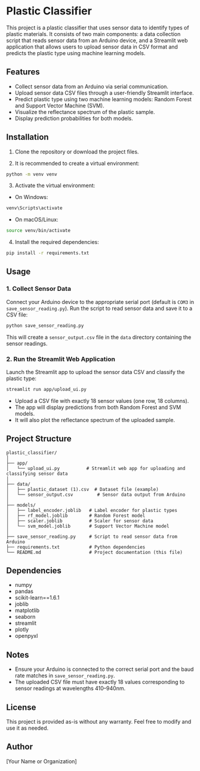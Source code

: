 # Plastic Classifier

This project is a plastic classifier that uses sensor data to identify types of plastic materials. It consists of two main components: a data collection script that reads sensor data from an Arduino device, and a Streamlit web application that allows users to upload sensor data in CSV format and predicts the plastic type using machine learning models.

## Features

- Collect sensor data from an Arduino via serial communication.
- Upload sensor data CSV files through a user-friendly Streamlit interface.
- Predict plastic type using two machine learning models: Random Forest and Support Vector Machine (SVM).
- Visualize the reflectance spectrum of the plastic sample.
- Display prediction probabilities for both models.

## Installation

1. Clone the repository or download the project files.

2. It is recommended to create a virtual environment:

```bash
python -m venv venv
```

3. Activate the virtual environment:

- On Windows:

```bash
venv\Scripts\activate
```

- On macOS/Linux:

```bash
source venv/bin/activate
```

4. Install the required dependencies:

```bash
pip install -r requirements.txt
```

## Usage

### 1. Collect Sensor Data

Connect your Arduino device to the appropriate serial port (default is `COM3` in `save_sensor_reading.py`). Run the script to read sensor data and save it to a CSV file:

```bash
python save_sensor_reading.py
```

This will create a `sensor_output.csv` file in the `data` directory containing the sensor readings.

### 2. Run the Streamlit Web Application

Launch the Streamlit app to upload the sensor data CSV and classify the plastic type:

```bash
streamlit run app/upload_ui.py
```

- Upload a CSV file with exactly 18 sensor values (one row, 18 columns).
- The app will display predictions from both Random Forest and SVM models.
- It will also plot the reflectance spectrum of the uploaded sample.

## Project Structure

```
plastic_classifier/
│
├── app/
│   └── upload_ui.py          # Streamlit web app for uploading and classifying sensor data
│
├── data/
│   ├── plastic_dataset (1).csv  # Dataset file (example)
│   └── sensor_output.csv         # Sensor data output from Arduino
│
├── models/
│   ├── label_encoder.joblib   # Label encoder for plastic types
│   ├── rf_model.joblib        # Random Forest model
│   ├── scaler.joblib          # Scaler for sensor data
│   └── svm_model.joblib       # Support Vector Machine model
│
├── save_sensor_reading.py     # Script to read sensor data from Arduino
├── requirements.txt           # Python dependencies
└── README.md                  # Project documentation (this file)
```

## Dependencies

- numpy
- pandas
- scikit-learn==1.6.1
- joblib
- matplotlib
- seaborn
- streamlit
- plotly
- openpyxl

## Notes

- Ensure your Arduino is connected to the correct serial port and the baud rate matches in `save_sensor_reading.py`.
- The uploaded CSV file must have exactly 18 values corresponding to sensor readings at wavelengths 410–940nm.

## License

This project is provided as-is without any warranty. Feel free to modify and use it as needed.

## Author

[Your Name or Organization]
